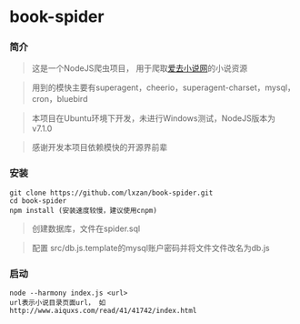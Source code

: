 # book-spider
### 简介
> 这是一个NodeJS爬虫项目， 用于爬取[爱去小说网](http://www.aiquxs.com/)的小说资源

> 用到的模快主要有superagent，cheerio，superagent-charset，mysql，cron，bluebird

> 本项目在Ubuntu环境下开发，未进行Windows测试，NodeJS版本为 v7.1.0

> 感谢开发本项目依赖模快的开源界前辈

### 安装
```
git clone https://github.com/lxzan/book-spider.git
cd book-spider
npm install (安装速度较慢，建议使用cnpm)
```

> 创建数据库，文件在spider.sql

> 配置 src/db.js.template的mysql账户密码并将文件文件改名为db.js


### 启动

```
node --harmony index.js <url>
url表示小说目录页面url， 如 http://www.aiquxs.com/read/41/41742/index.html
```
